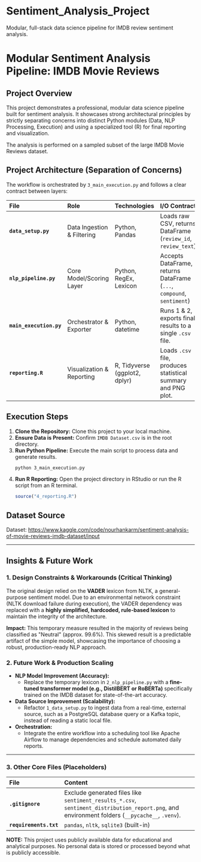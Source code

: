 # Sentiment_Analysis_Project
Modular, full-stack data science pipeline for IMDB review sentiment analysis.

# Modular Sentiment Analysis Pipeline: IMDB Movie Reviews 

## Project Overview
This project demonstrates a professional, modular data science pipeline built for sentiment analysis. It showcases strong architectural principles by strictly separating concerns into distinct Python modules (Data, NLP Processing, Execution) and using a specialized tool (R) for final reporting and visualization.

The analysis is performed on a sampled subset of the large IMDB Movie Reviews dataset.

## Project Architecture (Separation of Concerns) 
The workflow is orchestrated by `3_main_execution.py` and follows a clear contract between layers:

| File | Role | Technologies | I/O Contract |
| :--- | :--- | :--- | :--- |
| **`data_setup.py`** | Data Ingestion & Filtering | Python, Pandas | Loads raw CSV, returns DataFrame (`review_id`, `review_text`) |
| **`nlp_pipeline.py`** | Core Model/Scoring Layer | Python, RegEx, Lexicon | Accepts DataFrame, returns DataFrame (`...`, `compound`, `sentiment`) |
| **`main_execution.py`** | Orchestrator & Exporter | Python, datetime | Runs 1 & 2, exports final results to a single `.csv` file. |
| **`reporting.R`** | Visualization & Reporting | R, Tidyverse (ggplot2, dplyr) | Loads `.csv` file, produces statistical summary and PNG plot. |

## Execution Steps

1.  **Clone the Repository:** Clone this project to your local machine.
2.  **Ensure Data is Present:** Confirm `IMDB Dataset.csv` is in the root directory.
3.  **Run Python Pipeline:** Execute the main script to process data and generate results.
    ```bash
    python 3_main_execution.py
    ```
4.  **Run R Reporting:** Open the project directory in RStudio or run the R script from an R terminal.
    ```R
    source("4_reporting.R")
    ```
## Dataset Source

Dataset: https://www.kaggle.com/code/nourhankarm/sentiment-analysis-of-movie-reviews-imdb-dataset/input

---

##  Insights & Future Work

### 1. Design Constraints & Workarounds (Critical Thinking)
The original design relied on the **VADER** lexicon from NLTK, a general-purpose sentiment model. Due to an environmental network constraint (NLTK download failure during execution), the VADER dependency was replaced with a **highly simplified, hardcoded, rule-based lexicon** to maintain the integrity of the architecture.

**Impact:** This temporary measure resulted in the majority of reviews being classified as "Neutral" (approx. 99.6%). This skewed result is a predictable artifact of the simple model, showcasing the importance of choosing a robust, production-ready NLP approach.

### 2. Future Work & Production Scaling

* **NLP Model Improvement (Accuracy):**
    * Replace the temporary lexicon in `2_nlp_pipeline.py` with a **fine-tuned transformer model (e.g., DistilBERT or RoBERTa)** specifically trained on the IMDB dataset for state-of-the-art accuracy.
* **Data Source Improvement (Scalability):**
    * Refactor `1_data_setup.py` to ingest data from a real-time, external source, such as a $\text{PostgreSQL}$ database query or a $\text{Kafka}$ topic, instead of reading a static local file.
* **Orchestration:**
    * Integrate the entire workflow into a scheduling tool like $\text{Apache Airflow}$ to manage dependencies and schedule automated daily reports.

---

### 3. Other Core Files (Placeholders)

| File | Content |
| :--- | :--- |
| **`.gitignore`** | Exclude generated files like `sentiment_results_*.csv`, `sentiment_distribution_report.png`, and environment folders (`__pycache__`, `.venv`). |
| **`requirements.txt`**| `pandas`, `nltk`, `sqlite3` (built-in) |

**NOTE:** This project uses publicly available data for educational and analytical purposes. No personal data is stored or processed beyond what is publicly accessible.
